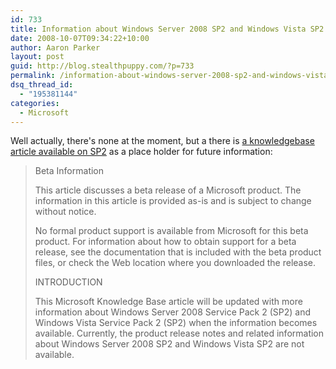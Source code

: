 ```yaml
---
id: 733
title: Information about Windows Server 2008 SP2 and Windows Vista SP2
date: 2008-10-07T09:34:22+10:00
author: Aaron Parker
layout: post
guid: http://blog.stealthpuppy.com/?p=733
permalink: /information-about-windows-server-2008-sp2-and-windows-vista-sp2/
dsq_thread_id:
  - "195381144"
categories:
  - Microsoft
---
```

Well actually, there's none at the moment, but a there is [a knowledgebase article available on SP2](http://support.microsoft.com/kb/948465) as a place holder for future information:

> Beta Information
> 
> This article discusses a beta release of a Microsoft product. The information in this article is provided as-is and is subject to change without notice.
> 
> No formal product support is available from Microsoft for this beta product. For information about how to obtain support for a beta release, see the documentation that is included with the beta product files, or check the Web location where you downloaded the release.
> 
> INTRODUCTION
> 
> This Microsoft Knowledge Base article will be updated with more information about Windows Server 2008 Service Pack 2 (SP2) and Windows Vista Service Pack 2 (SP2) when the information becomes available. Currently, the product release notes and related information about Windows Server 2008 SP2 and Windows Vista SP2 are not available.